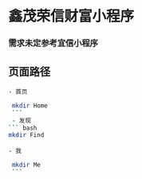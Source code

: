 # 鑫茂荣信财富小程序

### 需求未定参考宜信小程序

## 页面路径
    - 首页 
   ``` bash
    mkdir Home
    ```
    - 发现 
   ``` bash 
   mkdir Find 
   ```
    - 我
   ``` bash
    mkdir Me
    ```
